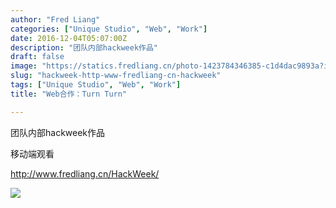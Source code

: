 ```yaml
---
author: "Fred Liang"
categories: ["Unique Studio", "Web", "Work"]
date: 2016-12-04T05:07:00Z
description: "团队内部hackweek作品"
draft: false
image: "https://statics.fredliang.cn/photo-1423784346385-c1d4dac9893a?ixlib=rb-0.3.5&q=80&fm=jpg&crop=entropy&cs=tinysrgb&w=1080&fit=max&s=d60d527cb347746ab3abf5fccecf0271"
slug: "hackweek-http-www-fredliang-cn-hackweek"
tags: ["Unique Studio", "Web", "Work"]
title: "Web合作：Turn Turn"

---
```


团队内部hackweek作品

移动端观看

http://www.fredliang.cn/HackWeek/

![](https://www.fredliang.cn/wp-content/uploads/2016/12/1509804931.png)

